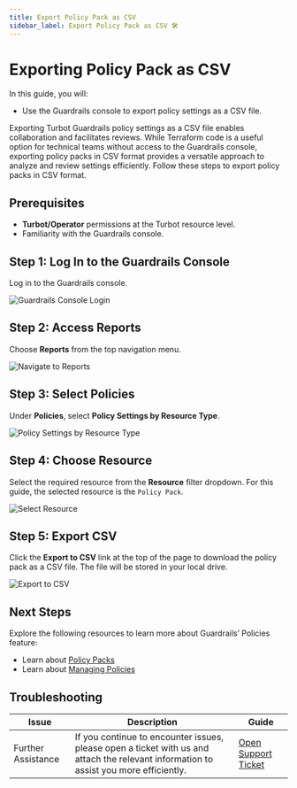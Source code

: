 ```yaml
---
title: Export Policy Pack as CSV
sidebar_label: Export Policy Pack as CSV 🛠
---
```


# Exporting Policy Pack as CSV

In this guide, you will:
- Use the Guardrails console to export policy settings as a CSV file.

Exporting Turbot Guardrails policy settings as a CSV file enables collaboration and facilitates reviews. While Terraform code is a useful option for technical teams without access to the Guardrails console, exporting policy packs in CSV format provides a versatile approach to analyze and review settings efficiently. Follow these steps to export policy packs in CSV format.

## Prerequisites

- **Turbot/Operator** permissions at the Turbot resource level.
- Familiarity with the Guardrails console.

## Step 1: Log In to the Guardrails Console

Log in to the Guardrails console.

![Guardrails Console Login](/images/docs/guardrails/using/console/reports/export-policy-pack-as-csv/guardrails-console-login.png)

## Step 2: Access Reports

Choose **Reports** from the top navigation menu.

![Navigate to Reports](/images/docs/guardrails/using/console/reports/export-policy-pack-as-csv/guardrails-navigate-to-reports.png)

## Step 3: Select Policies

Under **Policies**, select **Policy Settings by Resource Type**.

![Policy Settings by Resource Type](/images/docs/guardrails/using/console/reports/export-policy-pack-as-csv/guardrails-select-policy-setting-by-resource-type.png)

## Step 4: Choose Resource

Select the required resource from the **Resource** filter dropdown. For this guide, the selected resource is the `Policy Pack`.

![Select Resource](/images/docs/guardrails/using/console/reports/export-policy-pack-as-csv/guardrails-select-resource.png)

## Step 5: Export CSV

Click the **Export to CSV** link at the top of the page to download the policy pack as a CSV file. The file will be stored in your local drive.

![Export to CSV](/images/docs/guardrails/using/console/reports/export-policy-pack-as-csv/guardrails-export-to-csv.png)

## Next Steps

Explore the following resources to learn more about Guardrails’ Policies feature:

- Learn about [Policy Packs](/guardrails/docs/concepts/policy-packs)
- Learn about [Managing Policies](/guardrails/docs/guides/configuring-guardrails/managing-policies)

## Troubleshooting

| Issue                                      | Description                                                                                                                                                                                                 | Guide                                |
|----------------------------------------------|-------------------------------------------------------------------------------------------------------------------------------------------------------------------------------------------------------------------|-----------------------------------------------------|
| Further Assistance                       | If you continue to encounter issues, please open a ticket with us and attach the relevant information to assist you more efficiently.                                                 | [Open Support Ticket](https://support.turbot.com)   |